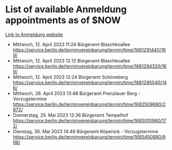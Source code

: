 # List of available Anmeldung appointments as of $NOW
[Link to Anmeldung website](https://service.berlin.de/terminvereinbarung/termin/tag.php?termin=1&anliegen[]=120686&dienstleisterlist=122210,122217,327316,122219,327312,122227,327314,122231,327346,122243,327348,122254,122252,329742,122260,329745,122262,329748,122271,327278,122273,327274,122277,327276,330436,122280,327294,122282,327290,122284,327292,122291,327270,122285,327266,122286,327264,122296,327268,150230,329760,122297,327286,122294,327284,122312,329763,122314,329775,122304,327330,122311,327334,122309,327332,317869,122281,327352,122279,329772,122283,122276,327324,122274,327326,122267,329766,122246,327318,122251,327320,122257,327322,122208,327298,122226,327300&herkunft=http%3A%2F%2Fservice.berlin.de%2Fdienstleistung%2F120686%2F)
- Mittwoch, 12. April 2023 11:24 Bürgeramt Blaschkoallee https://service.berlin.de/terminvereinbarung/termin/time/1681291440/169/
- Mittwoch, 12. April 2023 12:12 Bürgeramt Blaschkoallee https://service.berlin.de/terminvereinbarung/termin/time/1681294320/169/
- Mittwoch, 12. April 2023 12:24 Bürgeramt Schöneberg https://service.berlin.de/terminvereinbarung/termin/time/1681295040/146/
- Mittwoch, 26. April 2023 13:48 Bürgeramt Prenzlauer Berg - Vorzugstermine https://service.berlin.de/terminvereinbarung/termin/time/1682509680/2872/
- Donnerstag, 25. Mai 2023 12:36 Bürgeramt Tempelhof https://service.berlin.de/terminvereinbarung/termin/time/1685010960/172/
- Dienstag, 30. Mai 2023 14:48 Bürgeramt Köpenick - Vorzugstermine https://service.berlin.de/terminvereinbarung/termin/time/1685450880/898/
